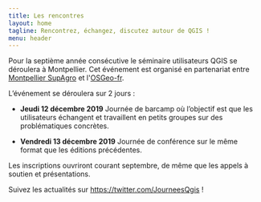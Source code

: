 ```yaml
---
title: Les rencontres
layout: home
tagline: Rencontrez, échangez, discutez autour de QGIS !
menu: header
---
```


Pour la septième année consécutive le séminaire utilisateurs QGIS se déroulera à Montpellier. Cet événement est organisé en partenariat entre [Montpellier SupAgro](https://www.montpellier-supagro.fr/) et l'[OSGeo-fr](https://www.osgeo.asso.fr/).

L’événement se déroulera sur 2 jours :

* **Jeudi 12 décembre 2019** Journée de barcamp où l’objectif est que les utilisateurs échangent et travaillent en petits groupes sur des problématiques concrètes.

* **Vendredi 13 décembre 2019** Journée de conférence sur le même format que les éditions précédentes.

Les inscriptions ouvriront courant septembre, de même que les appels à soutien et présentations. 

Suivez les actualités sur <https://twitter.com/JourneesQgis> !
